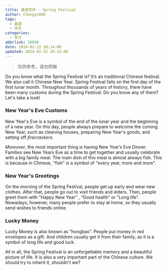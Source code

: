 ```yaml
---
title: 英语写作 - Spring Festival
author: Chengzi600
tags:
  - 英语
  - 作文
categories:
  - 学习
abbrlink: 56030
date: 2024-02-22 20:14:00
updated: 2024-02-22 20:14:00
---
```

> 仅供参考，请勿照搬

Do you know what the Spring Festival is? It’s an traditional Chinese festival. We also call it Chinese New Year. Spring Festival falls on the first day of the first lunar month. *Throughout* thousands of years of history, there have been many customs during the Spring Festival. Do you know any of them? Let's take a look!

<!-- more -->


### New Year's Eve Customs

New Year's Eve is a symbol of the end of the lunar year and the beginning of a new year. On this day, people always prepare to welcome the coming New Year, such as cleaning houses, preparing New Year's goods, and setting off *firecrackers*.

*Moreover*, the most important thing is having New Year’s Eve Dinner. Families see New Years Eve as a time to get together and usually celebrate with a big family meal. The main dish of this meal is almost always fish. This is because in Chinese, "fish" is a symbol of "every year, more and more".

### New Year's Greetings

On the morning of the Spring Festival, people get up early and wear new clothes. After that, people go out to visit friends and elders. Then, people greet them with “Happy New Year” , “Good health” or “Long life”. Nowadays, however, many people prefer to stay at home, so they usually send wishes to friends online.

### Lucky Money

Lucky Money is also known as “hongbao”. People put money in red *envelopes* as a gift. And children usually get it from their family, as it is a symbol of long life and good luck.

All in all, the Spring Festival is an unforgettable memory and a beautiful picture of life. It is also a very important part of the Chinese culture. We should try to inherit it, shouldn't we?